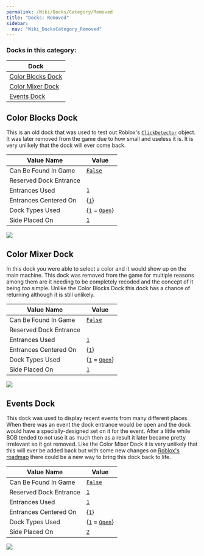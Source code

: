 ```yaml
---
permalink: /Wiki/Docks/Category/Removed
title: "Docks: Removed"
sidebar:
  nav: "Wiki_DocksCategory_Removed"
---
```


### Docks in this category:

| Dock |
|-|
| [Color Blocks Dock](/RBAP-Wiki/Wiki/Docks/Category/Removed#color-blocks-dock) |
| [Color Mixer Dock](/RBAP-Wiki/Wiki/Docks/Category/Removed#color-mixer-dock) |
| [Events Dock](/RBAP-Wiki/Wiki/Docks/Category/Removed#events-dock) |

## Color Blocks Dock

This is an old dock that was used to test out Roblox's [`ClickDetector`](https://developer.roblox.com/en-us/api-reference/class/ClickDetector) object. It was later removed from the game due to how small and useless it is. It is very unlikely that the dock will ever come back.

| Value Name             | Value |
|-|-|
| Can Be Found In Game   | [`False`](/RBAP-Wiki/Wiki/Value-Types#boolean) |
| Reserved Dock Entrance |  |
| Entrances Used         | [`1`](/RBAP-Wiki/Wiki/Value-Types#number) |
| Entrances Centered On  | {[`1`](/RBAP-Wiki/Wiki/Value-Types#number)} |
| Dock Types Used        | {[`1`](/RBAP-Wiki/Wiki/Value-Types#number) = [`Open`](/RBAP-Wiki/Wiki/Dock-Types#open)} |
| Side Placed On         | [`1`](/RBAP-Wiki/Wiki/Value-Types#number) |

![](/RBAP-Wiki/Assets/Images/Dock-Images/Color%20Blocks%20Dock.png)

## Color Mixer Dock

In this dock you were able to select a color and it would show up on the main machine. This dock was removed from the game for multiple reasons among them are it needing to be completely recoded and the concept of it being *too* simple. Unlike the Color Blocks Dock this dock has a chance of returning although it is still unlikely.

| Value Name             | Value |
|-|-|
| Can Be Found In Game   | [`False`](/RBAP-Wiki/Wiki/Value-Types#boolean) |
| Reserved Dock Entrance |  |
| Entrances Used         | [`1`](/RBAP-Wiki/Wiki/Value-Types#number) |
| Entrances Centered On  | {[`1`](/RBAP-Wiki/Wiki/Value-Types#number)} |
| Dock Types Used        | {[`1`](/RBAP-Wiki/Wiki/Value-Types#number) = [`Open`](/RBAP-Wiki/Wiki/Dock-Types#open)} |
| Side Placed On         | [`1`](/RBAP-Wiki/Wiki/Value-Types#number) |

![](/RBAP-Wiki/Assets/Images/Dock-Images/Color%20Mixer%20Dock.png)

## Events Dock

This dock was used to display recent events from many different places. When there was an event the dock entrance would be open and the dock would have a specially-designed set on it for the event. After a little while BOB tended to not use it as much then as a result it later became pretty irrelevant so it got removed. Like the Color Mixer Dock it is very unlikely that this will ever be added back but with some new changes on [Roblox's roadmap](https://developer.roblox.com/en-us/resources/Roblox-Platform-Roadmap) there could be a new way to bring this dock back to life.

| Value Name             | Value |
|-|-|
| Can Be Found In Game   | [`False`](/RBAP-Wiki/Wiki/Value-Types#boolean) |
| Reserved Dock Entrance | [`1`](/RBAP-Wiki/Wiki/Value-Types#number) |
| Entrances Used         | [`1`](/RBAP-Wiki/Wiki/Value-Types#number) |
| Entrances Centered On  | {[`1`](/RBAP-Wiki/Wiki/Value-Types#number)} |
| Dock Types Used        | {[`1`](/RBAP-Wiki/Wiki/Value-Types#number) = [`Open`](/RBAP-Wiki/Wiki/Dock-Types#open)} |
| Side Placed On         | [`2`](/RBAP-Wiki/Wiki/Value-Types#number) |

![](/RBAP-Wiki/Assets/Images/Dock-Images/Events%20Dock.png)
